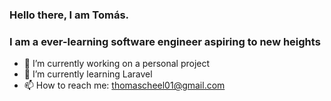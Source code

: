 ### Hello there, I am Tomás.
### I am a ever-learning software engineer aspiring to new heights

- 🔭 I’m currently working on a personal project
- 🌱 I’m currently learning Laravel
- 📫 How to reach me: thomascheel01@gmail.com
